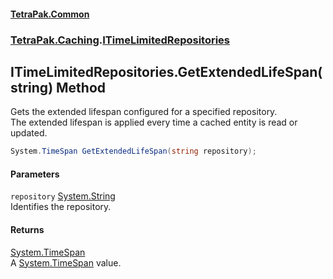 #### [TetraPak.Common](index.md 'index')
### [TetraPak.Caching](TetraPak_Caching.md 'TetraPak.Caching').[ITimeLimitedRepositories](TetraPak_Caching_ITimeLimitedRepositories.md 'TetraPak.Caching.ITimeLimitedRepositories')
## ITimeLimitedRepositories.GetExtendedLifeSpan(string) Method
Gets the extended lifespan configured for a specified repository.  
The extended lifespan is applied every time a cached entity is read or updated.    
```csharp
System.TimeSpan GetExtendedLifeSpan(string repository);
```
#### Parameters
<a name='TetraPak_Caching_ITimeLimitedRepositories_GetExtendedLifeSpan(string)_repository'></a>
`repository` [System.String](https://docs.microsoft.com/en-us/dotnet/api/System.String 'System.String')  
Identifies the repository.      
  
#### Returns
[System.TimeSpan](https://docs.microsoft.com/en-us/dotnet/api/System.TimeSpan 'System.TimeSpan')  
A [System.TimeSpan](https://docs.microsoft.com/en-us/dotnet/api/System.TimeSpan 'System.TimeSpan') value.  
